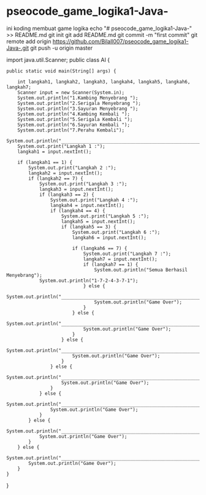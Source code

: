 # pseocode_game_logika1-Java-
ini koding membuat game logika
echo "# pseocode_game_logika1-Java-" >> README.md
git init
git add README.md
git commit -m "first commit"
git remote add origin https://github.com/Bilall007/pseocode_game_logika1-Java-.git
git push -u origin master


import java.util.Scanner;
public class AI {

   
    public static void main(String[] args) {
       
        int langkah1, langkah2, langkah3, langkah4, langkah5, langkah6, langkah7;
        Scanner input = new Scanner(System.in);
        System.out.println("1.Kambing Menyebrang ");
        System.out.println("2.Serigala Menyebrang ");
        System.out.println("3.Sayuran Menyebrang ");
        System.out.println("4.Kambing Kembali ");
        System.out.println("5.Serigala Kembali ");
        System.out.println("6.Sayuran Kembali ");
        System.out.println("7.Perahu Kembali");
        System.out.println("_____________________________________________________");
        System.out.print("Langkah 1 :");
        langkah1 = input.nextInt();

        if (langkah1 == 1) {
            System.out.print("Langkah 2 :");
            langkah2 = input.nextInt();
            if (langkah2 == 7) {
                System.out.print("Langkah 3 :");
                langkah3 = input.nextInt();
                if (langkah3 == 2) {
                    System.out.print("Langkah 4 :");
                    langkah4 = input.nextInt();
                    if (langkah4 == 4) {
                        System.out.print("Langkah 5 :");
                        langkah5 = input.nextInt();
                        if (langkah5 == 3) {
                            System.out.print("Langkah 6 :");
                            langkah6 = input.nextInt();
                            
                            if (langkah6 == 7) {
                                System.out.print("Langkah 7 :");
                                langkah7 = input.nextInt();
                                if (langkah7 == 1) {
                                    System.out.println("Semua Berhasil Menyebrang");
				System.out.println("1-7-2-4-3-7-1");
                                } else {
                                    System.out.println("_____________________________________________________");
                                    System.out.println("Game Over");
                                }
                            } else {
                                System.out.println("_____________________________________________________");
                                System.out.println("Game Over");
                            }
                        } else {
                            System.out.println("_____________________________________________________");
                            System.out.println("Game Over");
                        }
                    } else {
                        System.out.println("_____________________________________________________");
                        System.out.println("Game Over");
                    }
                } else {
                    System.out.println("_____________________________________________________");
                    System.out.println("Game Over");
                }
            } else {
                System.out.println("_____________________________________________________");
                System.out.println("Game Over");
            }
        } else {
            System.out.println("_____________________________________________________");
            System.out.println("Game Over");
        }
    }

}
